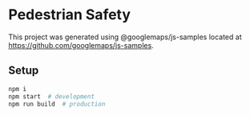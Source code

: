 # Pedestrian Safety

This project was generated using @googlemaps/js-samples located at
https://github.com/googlemaps/js-samples.

## Setup

```sh
npm i
npm start  # development
npm run build  # production
```
